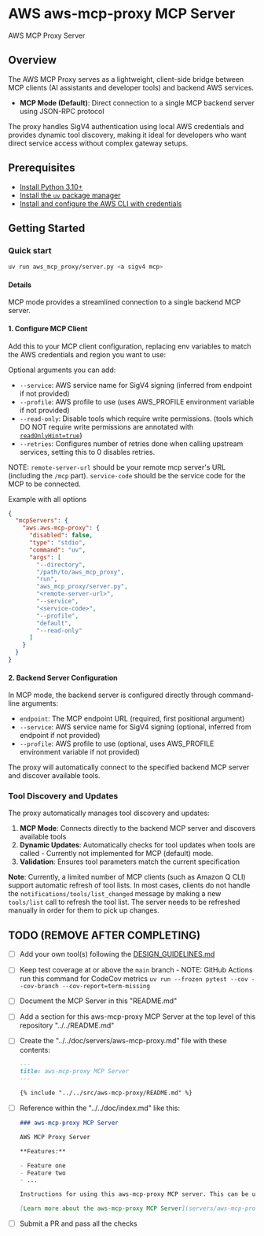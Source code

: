 # AWS  aws-mcp-proxy MCP Server

AWS  MCP Proxy Server

## Overview

The AWS MCP Proxy serves as a lightweight, client-side bridge between MCP clients (AI assistants and developer tools) and backend AWS services.

- **MCP Mode (Default)**: Direct connection to a single MCP backend server using JSON-RPC protocol

The proxy handles SigV4 authentication using local AWS credentials and provides dynamic tool discovery, making it ideal for developers who want direct service access without complex gateway setups.

## Prerequisites

* [Install Python 3.10+](https://www.python.org/downloads/release/python-3100/)
* [Install the `uv` package manager](https://docs.astral.sh/uv/getting-started/installation/)
* [Install and configure the AWS CLI with credentials](https://docs.aws.amazon.com/cli/latest/userguide/cli-chap-configure.html)

## Getting Started

### Quick start

```bash
uv run aws_mcp_proxy/server.py <a sigv4 mcp>
```

#### Details

MCP mode provides a streamlined connection to a single backend MCP server.

#### 1. Configure MCP Client

Add this to your MCP client configuration, replacing env variables to match the AWS credentials and region you want to use:

Optional arguments you can add:
- `--service`: AWS service name for SigV4 signing (inferred from endpoint if not provided)
- `--profile`: AWS profile to use (uses AWS_PROFILE environment variable if not provided)
- `--read-only`: Disable tools which require write permissions. (tools which DO NOT require write permissions are annotated with [`readOnlyHint=true`](https://modelcontextprotocol.io/specification/2025-06-18/schema#toolannotations-readonlyhint))
- `--retries`: Configures number of retries done when calling upstream services, setting this to 0 disables retries.

NOTE: `remote-server-url` should be your remote mcp server's URL (including the `/mcp` part). `service-code` should be the service code for the MCP to be connected.

Example with all options
```json
{
  "mcpServers": {
    "aws.aws-mcp-proxy": {
      "disabled": false,
      "type": "stdio",
      "command": "uv",
      "args": [
        "--directory",
        "/path/to/aws_mcp_proxy",
        "run",
        "aws_mcp_proxy/server.py",
        "<remote-server-url>",
        "--service",
        "<service-code>",
        "--profile",
        "default",
        "--read-only"
      ]
    }
  }
}
```

#### 2. Backend Server Configuration

In MCP mode, the backend server is configured directly through command-line arguments:

* `endpoint`: The MCP endpoint URL (required, first positional argument)
* `--service`: AWS service name for SigV4 signing (optional, inferred from endpoint if not provided)
* `--profile`: AWS profile to use (optional, uses AWS_PROFILE environment variable if not provided)

The proxy will automatically connect to the specified backend MCP server and discover available tools.

### Tool Discovery and Updates

The proxy automatically manages tool discovery and updates:

1. **MCP Mode**: Connects directly to the backend MCP server and discovers available tools
3. **Dynamic Updates**: Automatically checks for tool updates when tools are called - Currently not implemented for MCP (default) mode.
4. **Validation**: Ensures tool parameters match the current specification

**Note**: Currently, a limited number of MCP clients (such as Amazon Q CLI) support automatic refresh of tool lists. In most cases, clients do not handle the `notifications/tools/list_changed` message by making a new `tools/list` call to refresh the tool list. The server needs to be refreshed manually in order for them to pick up changes.

## TODO (REMOVE AFTER COMPLETING)

* [ ] Add your own tool(s) following the [DESIGN_GUIDELINES.md](https://github.com/aws/mcp/blob/main/DESIGN_GUIDELINES.md)
* [ ] Keep test coverage at or above the `main` branch - NOTE: GitHub Actions run this command for CodeCov metrics `uv run --frozen pytest --cov --cov-branch --cov-report=term-missing`
* [ ] Document the MCP Server in this "README.md"
* [ ] Add a section for this aws-mcp-proxy MCP Server at the top level of this repository "../../README.md"
* [ ] Create the "../../doc/servers/aws-mcp-proxy.md" file with these contents:

    ```markdown
    ---
    title: aws-mcp-proxy MCP Server
    ---

    {% include "../../src/aws-mcp-proxy/README.md" %}
    ```

* [ ] Reference within the "../../doc/index.md" like this:

    ```markdown
    ### aws-mcp-proxy MCP Server

    AWS MCP Proxy Server

    **Features:**

    - Feature one
    - Feature two
    - ...

    Instructions for using this aws-mcp-proxy MCP server. This can be used by clients to improve the LLM's understanding of available tools, resources, etc. It can be thought of like a 'hint' to the model. For example, this information MAY be added to the system prompt. Important to be clear, direct, and detailed.

    [Learn more about the aws-mcp-proxy MCP Server](servers/aws-mcp-proxy.md)
    ```

* [ ] Submit a PR and pass all the checks
